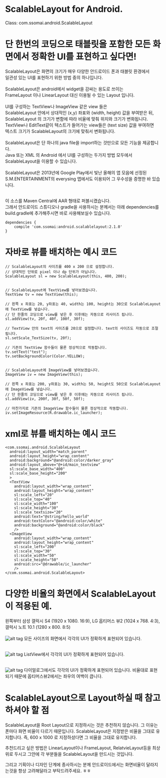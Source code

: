 ScalableLayout for Android. 
====================

Class: com.ssomai.android.ScalableLayout 

단 한번의 코딩으로 태블릿을 포함한 모든 화면에서 정확한 UI를 표현하고 싶다면!<br/>
====================
ScalableLayout은 화면의 크기가 매우 다양한 안드로이드 폰과 태블릿 환경에서<br/>
일관성 있는 UI를 표현하기 위한 방법 중의 하나입니다.<br/>
<br/>
ScalableLayout은 android에서 widget을 감싸는 용도로 쓰이는<br/>
FrameLayout 이나 LinearLayout 대신 이용될 수 있는 Layout 입니다.<br/>
<br/>
UI를 구성하는 TextView나 ImageView 같은 view 들은<br/>
ScalableLayout 안에서 상대적인 (x,y) 좌표와 (width, height) 값을 부여받은 뒤,<br/>
ScalableLayout 의 크기가 변함에 따라 비율에 맞춰 위치와 크기가 변화됩니다.<br/>
TextView나 EditText같이 텍스트가 들어가는 view들은 (text size) 값을 부여하면<br/>
텍스트 크기가 ScalableLayout의 크기에 맞춰서 변화됩니다.<br/>
<br/>
ScalableLayout은 단 하나의 java file을 import하는 것만으로 모든 기능을 제공합니다.<br/>
Java 또는 XML 의 Android 에서 UI를 구성하는 두가지 방법 모두에서 ScalableLayout을 이용할 수 있습니다.<br/>
<br/>
ScalableLayout은 2013년에 Google Play에서 빛난 올해의 앱 모음에 선정된<br/>
S.M.ENTERTAINMENT의 everysing 앱에서도 이용되어 그 우수성을 증명한 바 있습니다.<br/>
<br/>

이 소스를 Maven Central에 AAR 형태로 퍼블시켰습니다.<br/>
그래서 안드로이드 스튜디오나 gradle을 사용하시는 분께서는 아래 dependencies를 build.gradle에 추가해주시면 바로 사용해보실수 있습니다.<br/>

    dependencies {
        compile 'com.ssomai:android.scalablelayout:2.1.0'
    }


# 자바로 뷰를 배치하는 예시 코드

    // ScalableLayout의 사이즈를 400 x 200 으로 설정합니다. 
    // 상대적인 단위로 pixel 이나 dp 단위가 아닙니다.
    ScalableLayout sl = new ScalableLayout(this, 400, 200);


    // ScalableLayout에 TextView를 넣어보겠습니다. 
    TextView tv = new TextView(this);
    
    // 왼쪽 x 좌표는 20, y좌표는 40, width는 100, height는 30으로 ScalableLayout에 TextView를 넣습니다. 
    // 단 한줄의 코딩으로 view를 넣은 후 이후에는 자동으로 리사이즈 됩니다.
    sl.addView(tv, 20f, 40f, 100f, 30f);
    
    // TextView 안의 text의 사이즈를 20으로 설정합니다. text의 사이즈도 자동으로 조절됩니다.
    sl.setScale_TextSize(tv, 20f);
    
    // 기존의 TextView 함수들이 물론 정상적으로 작동합니다.
    tv.setText("test");
    tv.setBackgroundColor(Color.YELLOW);
    
    
    // ScalableLayout에 ImageView를 넣어보겠습니다. 
    ImageView iv = new ImageView(this);
    
    // 왼쪽 x 좌표는 200, y좌표는 30, width는 50, height도 50으로 ScalableLayout에 ImageView를 넣습니다. 
    // 단 한줄의 코딩으로 view를 넣은 후 이후에는 자동으로 리사이즈 됩니다.
    sl.addView(iv, 200f, 30f, 50f, 50f);
    
    // 마찬가지로 기존의 ImageView 함수들이 물론 정상적으로 작동합니다.
    iv.setImageResource(R.drawable.ic_launcher);


# xml로 뷰를 배치하는 예시 코드

    <com.ssomai.android.ScalableLayout
      android:layout_width="match_parent"
      android:layout_height="wrap_content"
      android:background="@android:color/darker_gray"
      android:layout_above="@+id/main_textview"
      sl:scale_base_width="400"
      sl:scale_base_height="200"
      >
      <TextView 
        android:layout_width="wrap_content"
        android:layout_height="wrap_content"
        sl:scale_left="20"
        sl:scale_top="40"
        sl:scale_width="100"
        sl:scale_height="30"
        sl:scale_textsize="20"
        android:text="@string/hello_world" 
        android:textColor="@android:color/white"
        android:background="@android:color/black"
        />
      <ImageView 
        android:layout_width="wrap_content"
        android:layout_height="wrap_content"
        sl:scale_left="200"
        sl:scale_top="30"
        sl:scale_width="50"
        sl:scale_height="50"
        android:src="@drawable/ic_launcher"
        />
    </com.ssomai.android.ScalableLayout>        


# 다양한 비율의 화면에서 ScalableLayout이 적용된 예.
왼쪽부터 삼성 갤럭시 S4 (1920 x 1080. 16:9), LG 옵티머스 뷰2 (1024 x 768. 4:3), 갤럭시 노트 10.1 (1280 x 800. 8:5)<br/><br/>
![alt tag](https://raw.github.com/ssomai/ScalableLayout/master/images/sl_01_main.jpg)
모든 사이즈의 화면에서 각각의 UI가 정확하게 표현되어 있습니다.<br/><br/>

![alt tag](https://raw.github.com/ssomai/ScalableLayout/master/images/sl_02_singtop100.jpg)
ListView에서 각각의 UI가 정확하게 표현되어 있습니다.<br/><br/>

![alt tag](https://raw.github.com/ssomai/ScalableLayout/master/images/sl_03_singoption.jpg)
다이얼로그에서도 각각의 UI가 정확하게 표현되어 있습니다. 비율대로 표현되기 때문에 옵티머스뷰2에서는 좌우의 여백이 큽니다.

# ScalableLayout으로 Layout하실 때 참고하셔야 할 점
ScalableLayout을 Root Layout으로 지정하시는 것은 추천하지 않습니다.
그 이유는 폰마다 화면 비율이 다르기 때문입니다.
ScalableLayout은 지정받은 비율을 그대로 유지합니다.
즉, 600 x 1000 로 지정하셨다면 그 비율을 그대로 유지합니다.

추천드리고 싶은 방법은 LinearLayout이나 FrameLayout, RelatvieLayout등을 최상위로 두시고
그안에 각 부분들을 ScalableLayout을 만드시는 것입니다.

그리고 기획이나 디자인 단계에 종사하시는 분께 안드로이드에서는 화면비율이 달라지는것을 항상 고려해달라고 부탁드려주세요. ㅎㅎ



